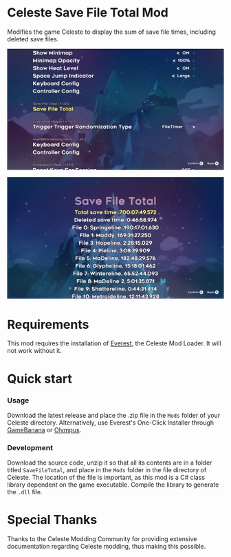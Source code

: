 Celeste Save File Total Mod
===========================
Modifies the game Celeste to display the sum of save file times, including deleted save files.

![Screenshot of Mod Settings Location](Resources/savefile1.png?raw=true "Screenshot of Mod Settings Location")

![Screenshot of Mod Submenu](Resources/savefile2.png?raw=true "Screenshot of Mod Submenu")

# Requirements

This mod requires the installation of [Everest](https://everestapi.github.io/), the Celeste Mod Loader. It will not work without it.

# Quick start

### Usage

Download the latest release and place the .zip file in the `Mods` folder of your Celeste directory. Alternatively, use Everest's One-Click Installer through [GameBanana](https://gamebanana.com/mods/395489) or [Olympus](https://gamebanana.com/tools/download/6449).

### Development

Download the source code, unzip it so that all its contents are in a folder titled `SaveFileTotal`, and place in the `Mods` folder in the file directory of Celeste. The location of the file is important, as this mod is a C# class library dependent on the game executable. Compile the library to generate the `.dll` file.

# Special Thanks

Thanks to the Celeste Modding Community for providing extensive documentation regarding Celeste modding, thus making this possible.